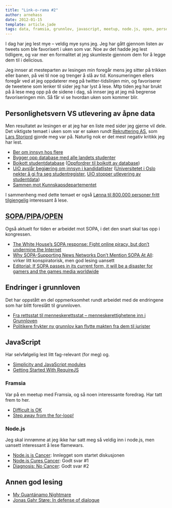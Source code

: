 ```yaml
---
title: "Link-o-rama #2"
author: arnehass
date: 2012-01-15
template: article.jade
tags: data, framsia, grunnlov, javascript, meetup, node.js, open, personlighetsvern, pipa, rekruttering as, sopa, uio
---
```


<p>I dag har jeg lest mye – veldig mye syns jeg. Jeg har gått gjennom listen av tweets som ble favorisert i uken som var. Noe av det hadde jeg lest tidligere, og var mer en formalitet at jeg skumleste gjennom dem for å legge dem til i delicious.</p>
<p>Jeg innser at mesteparten av lesingen min foregår mens jeg sitter på trikken eller banen, på vei til noe og trenger å slå av tid. Konsumeringen ellers foregår ved at jeg oppdaterer meg på twitter-tidslinjen min, og favoriserer de tweetene som lenker til sider jeg har lyst å lese. Mtp tiden jeg har brukt på å lese meg opp på de sidene i dag, så innser jeg at jeg må begrense favoriseringen min. Så får vi se hvordan uken som kommer blir.</p>
<span class="more"></span>
<h2>Personlighetsvern VS utlevering av åpne data</h2>
<p>Men resultatet av lesingen er at jeg har en liste med sider jeg gjerne vil dele. Det viktigste temaet i uken som var er saken rundt <a href="http://w2.brreg.no/enhet/sok/detalj.jsp?orgnr=988557846">Rekruttering AS</a>, som <a href="https://twitter.com/lstor">Lars Storjord</a> gjorde meg var på. Naturlig nok er det mest negativ kritikk jeg har lest.</p>
<ul>
<li><a href="http://nyheter.uib.no/?modus=vis_nyhet&amp;id=50278">Ber om innsyn hos flere</a></li>
<li><a href="http://www.aftenposten.no/jobb/Bygger-opp-database-med-alle-landets-studenter-6737534.html">Bygger opp database med alle landets studenter</a></li>
<li><a href="http://student.no/presserom/pressemeldinger/boikott-studentdatabase/">Boikott studentdatabase</a> (<a href="http://www.universitetsavisa.no/student/article12083.ece">Oppfordrer til boikott av database</a>)</li>
<li><a href="http://www.uio.no/om/aktuelt/pressemeldinger/2012/avslar-krav-om-innsyn.html">UiO avslår begjæring om innsyn i kandidatlister</a> (<a href="http://www.aftenposten.no/jobb/Universitetet-i-Oslo-nekter-a-gi-fra-seg-studentregister-6740106.html">Universitetet i Oslo nekter å gi fra seg studentregister</a>, <a href="http://universitas.no/nett/56817/uio-stopper-utlevering-av-studentdata">UiO stopper utlevering av studentdata</a>)</li>
<li><a href="http://universitas.no/nett/56819/sammen-mot-kunnskapsdepartementet">Sammen mot Kunnskapsdepartementet</a></li>
</ul>
<p>I sammenheng med dette temaet er også <a href="http://www.digi.no/878410/lonna-til-800000-personer-fritt-tilgjengelig">Lønna til 800.000 personer fritt tilgjengelig</a> interessant å lese.</p>
<h2><abbr title="Stop Online Piracy Act">SOPA</abbr>/<abbr title="Protect IP Act">PIPA</abbr>/<abbr title="Online Protection &amp; ENforcement of Digital Trade Act">OPEN</abbr></h2>
<p>Også aktuelt for tiden er arbeidet mot SOPA, i det den snart skal tas opp i kongressen.</p>
<ul>
<li><a href="http://thenextweb.com/us/2012/01/14/the-white-houses-sopa-response-fight-online-piracy-but-dont-undermine-the-internet/">The White House’s SOPA response: Fight online piracy, but don’t undermine the Internet</a></li>
<li><a href="http://falkvinge.net/2012/01/11/why-sopa-supporting-news-networks-dont-mention-sopa-at-all/">Why SOPA-Supporting News Networks Don’t Mention SOPA At All</a>: virker litt konspiratorisk, men god lesing uansett</li>
<li><a href="http://www.pcgamer.com/2012/01/12/editorial-if-sopa-passes-in-its-current-form-it-will-be-a-disaster-for-gamers-and-the-games-media-worldwide/">Editorial: If SOPA passes in its current form, it will be a disaster for gamers and the games media worldwide</a></li>
</ul>
<h2>Endringer i grunnloven</h2>
<p>Det har oppstått en del oppmerksomhet rundt arbeidet med de endringene som har blitt foreslått til grunnloven.</p>
<ul>
<li><a href="http://www.uhuru.biz/?p=959">Fra rettsstat til menneskerettsstat – menneskerettighetene inn i Grunnloven</a></li>
<li><a href="http://www.aftenposten.no/nyheter/iriks/Politikere-frykter-ny-grunnlov-kan-flytte-makten-fra-dem-til-jurister-6740375.html">Politikere frykter ny grunnlov kan flytte makten fra dem til jurister</a></li>
</ul>
<h2>JavaScript</h2>
<p>Har selvfølgelig lest litt fag-relevant (for meg) og.</p>
<ul>
<li><a href="http://tagneto.blogspot.com/2012/01/simplicity-and-javascript-modules.html">Simplicity and JavaScript modules</a></li>
<li><a href="http://aspiringcraftsman.com/2011/11/28/getting-started-with-requirejs/">Getting Started With RequireJS</a></li>
</ul>
<h3>Framsia</h3>
<p>Var på en meetup med Framsia, og så noen interessante foredrag. Har tatt frem to her.</p>
<ul>
<li><a href="http://f.augustl.com/talks/framsia-lightning-simple-ok-2012/">Difficult is OK</a></li>
<li><a href="http://cjohansen.no/talks/2012/framsia-loops/#1">Step away from the for-loop!</a></li>
</ul>
<h3>Node.js</h3>
<p>Jeg skal innrømme at jeg ikke har satt meg så veldig inn i node.js, men uansett interessant å lese flamewars.</p>
<ul>
<li><a href="http://teddziuba.com/2011/10/node-js-is-cancer.html">Node.js is Cancer</a>: Innlegget som startet diskusjonen</li>
<li><a href="http://blog.brianbeck.com/post/10967024222/node-js-cures-cancer">Node.js Cures Cancer</a>: Godt svar #1</li>
<li><a href="http://joshuakehn.com/2011/10/3/Diagnosis-No-Cancer.html">Diagnosis: No Cancer</a>: Godt svar #2</li>
</ul>
<h2>Annen god lesing</h2>
<ul>
<li><a href="http://www.nytimes.com/2012/01/08/opinion/sunday/my-guantanamo-nightmare.html">My Guantánamo Nightmare</a></li>
<li><a href="http://www.ted.com/talks/jonas_gahr_store_in_defense_of_dialogue.html">Jonas Gahr Støre: In defense of dialogue</a></li>
</ul>
